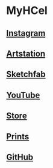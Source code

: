 # MyHCel

## [Instagram](https://www.instagram.com/myhcel/)
## [Artstation](https://www.artstation.com/myhcel)
## [Sketchfab](https://sketchfab.com/MyHCel)
## [YouTube](https://www.youtube.com/channel/UCZHS66fQ6j2w3r3MkeYYZ1Q)
## [Store](https://www.artstation.com/myhcel/store)
## [Prints](https://www.artstation.com/myhcel/prints)
## [GitHub](https://github.com/MyHCel)
